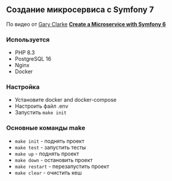 ## Создание микросервиса с Symfony 7

По видео от [Gary Clarke](https://www.youtube.com/@GaryClarkeTech) **[Create a Microservice with Symfony 6](https://www.youtube.com/watch?v=pZv93AEJhS8)**

### Используется

- PHP 8.3
- PostgreSQL 16
- Nginx
- Docker

### Настройка

- Установите docker and docker-compose
- Настроить файл .env
- Запустить `make init`

### Основные команды make

- `make init` - поднять проект
- `make test` - запустить тесты
- `make up` - поднять проект
- `make down` - остановить проект
- `make restart` - перезапустить проект
- `make clear` - очистить кеш
